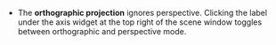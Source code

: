 * The **orthographic projection** ignores perspective. Clicking the label under the axis widget at the top right of the scene window toggles between orthographic and perspective mode.